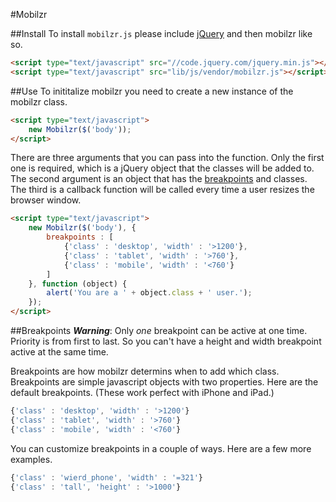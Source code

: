 #Mobilzr

##Install
To install `mobilzr.js` please include [jQuery](http://jquery.com) and then mobilzr like so.

```html
<script type="text/javascript" src="//code.jquery.com/jquery.min.js"></script>
<script type="text/javascript" src="lib/js/vendor/mobilzr.js"></script>
```

##Use
To inititalize mobilzr you need to create a new instance of the mobilzr class.

```html
<script type="text/javascript">
	new Mobilzr($('body'));
</script>
```
There are three arguments that you can pass into the function. Only the first one is required, which is a jQuery object that the classes will be added to. The second argument is an object that has the [breakpoints](#breakpoints) and classes. The third is a callback function will be called every time a user resizes the browser window.

```html
<script type="text/javascript">
	new Mobilzr($('body'), {
		breakpoints : [
			{'class' : 'desktop', 'width' : '>1200'},
			{'class' : 'tablet', 'width' : '>760'},
			{'class' : 'mobile', 'width' : '<760'}
		]
	}, function (object) {
		alert('You are a ' + object.class + ' user.');
	});
</script>
```

##Breakpoints
***Warning***: Only *one* breakpoint can be active at one time. Priority is from first to last. So you can't have a height and width breakpoint active at the same time.


Breakpoints are how mobilzr determins when to add which class. Breakpoints are simple javascript objects with two properties. Here are the default breakpoints. (These work perfect with iPhone and iPad.)

```js
{'class' : 'desktop', 'width' : '>1200'}
{'class' : 'tablet', 'width' : '>760'}
{'class' : 'mobile', 'width' : '<760'}
```

You can customize breakpoints in a couple of ways. Here are a few more examples.

```js
{'class' : 'wierd_phone', 'width' : '=321'}
{'class' : 'tall', 'height' : '>1000'}
```
